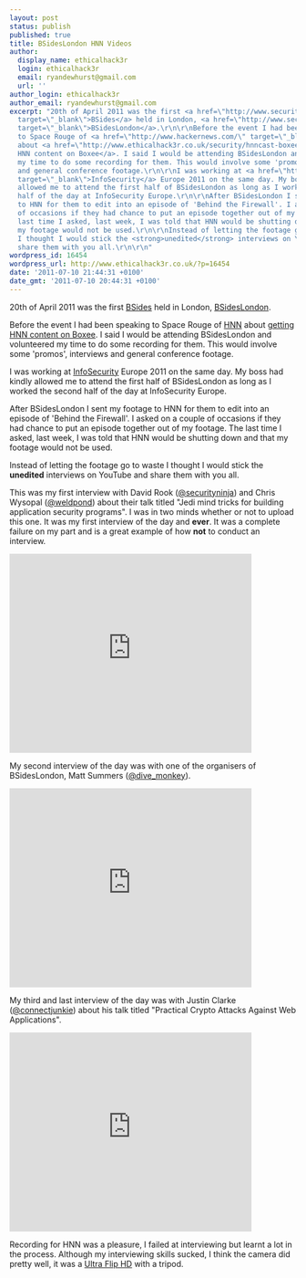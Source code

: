 ```yaml
---
layout: post
status: publish
published: true
title: BSidesLondon HNN Videos
author:
  display_name: ethicalhack3r
  login: ethicalhack3r
  email: ryandewhurst@gmail.com
  url: ''
author_login: ethicalhack3r
author_email: ryandewhurst@gmail.com
excerpt: "20th of April 2011 was the first <a href=\"http://www.securitybsides.com/w/page/12194156/FrontPage\"
  target=\"_blank\">BSides</a> held in London, <a href=\"http://www.securitybsides.com/w/page/27749044/BSidesLondon\"
  target=\"_blank\">BSidesLondon</a>.\r\n\r\nBefore the event I had been speaking
  to Space Rouge of <a href=\"http://www.hackernews.com/\" target=\"_blank\">HNN</a>
  about <a href=\"http://www.ethicalhack3r.co.uk/security/hnncast-boxee/\" target=\"_blank\">getting
  HNN content on Boxee</a>. I said I would be attending BSidesLondon and volunteered
  my time to do some recording for them. This would involve some 'promos', interviews
  and general conference footage.\r\n\r\nI was working at <a href=\"http://www.infosec.co.uk/\"
  target=\"_blank\">InfoSecurity</a> Europe 2011 on the same day. My boss had kindly
  allowed me to attend the first half of BSidesLondon as long as I worked the second
  half of the day at InfoSecurity Europe.\r\n\r\nAfter BSidesLondon I sent my footage
  to HNN for them to edit into an episode of 'Behind the Firewall'. I asked on a couple
  of occasions if they had chance to put an episode together out of my footage. The
  last time I asked, last week, I was told that HNN would be shutting down and that
  my footage would not be used.\r\n\r\nInstead of letting the footage go to waste
  I thought I would stick the <strong>unedited</strong> interviews on YouTube and
  share them with you all.\r\n\r\n"
wordpress_id: 16454
wordpress_url: http://www.ethicalhack3r.co.uk/?p=16454
date: '2011-07-10 21:44:31 +0100'
date_gmt: '2011-07-10 20:44:31 +0100'
---
```

<p>20th of April 2011 was the first <a href="http://www.securitybsides.com/w/page/12194156/FrontPage" target="_blank">BSides</a> held in London, <a href="http://www.securitybsides.com/w/page/27749044/BSidesLondon" target="_blank">BSidesLondon</a>.</p>
<p>Before the event I had been speaking to Space Rouge of <a href="http://www.hackernews.com/" target="_blank">HNN</a> about <a href="http://www.ethicalhack3r.co.uk/security/hnncast-boxee/" target="_blank">getting HNN content on Boxee</a>. I said I would be attending BSidesLondon and volunteered my time to do some recording for them. This would involve some 'promos', interviews and general conference footage.</p>
<p>I was working at <a href="http://www.infosec.co.uk/" target="_blank">InfoSecurity</a> Europe 2011 on the same day. My boss had kindly allowed me to attend the first half of BSidesLondon as long as I worked the second half of the day at InfoSecurity Europe.</p>
<p>After BSidesLondon I sent my footage to HNN for them to edit into an episode of 'Behind the Firewall'. I asked on a couple of occasions if they had chance to put an episode together out of my footage. The last time I asked, last week, I was told that HNN would be shutting down and that my footage would not be used.</p>
<p>Instead of letting the footage go to waste I thought I would stick the <strong>unedited</strong> interviews on YouTube and share them with you all.</p>
<p><a id="more"></a><a id="more-16454"></a></p>
<p>This was my first interview with David Rook (<a href="http://twitter.com/#!/securityninja" target="_blank">@securityninja</a>) and Chris Wysopal (<a href="http://twitter.com/#!/weldpond" target="_blank">@weldpond</a>) about their talk titled "Jedi mind tricks for building application security programs". I was in two minds whether or not to upload this one. It was my first interview of the day and <strong>ever</strong>. It was a complete failure on my part and is a great example of how <strong>not</strong> to conduct an interview. </p>
<p><iframe width="425" height="349" src="http://www.youtube.com/embed/Vvf5NjPD5RY?hl=en&fs=1" frameborder="0" allowfullscreen></iframe></p>
<p>My second interview of the day was with one of the organisers of BSidesLondon, Matt Summers (<a href="http://twitter.com/#!/dive_monkey" target="_blank">@dive_monkey</a>).</p>
<p><iframe width="425" height="349" src="http://www.youtube.com/embed/TRGVlvPtyN4?hl=en&fs=1" frameborder="0" allowfullscreen></iframe></p>
<p>My third and last interview of the day was with Justin Clarke (<a href="http://twitter.com/#!/connectjunkie" target="_blank">@connectjunkie</a>) about his talk titled "Practical Crypto Attacks Against Web Applications".</p>
<p><iframe width="425" height="349" src="http://www.youtube.com/embed/6IEOM6oo6EI?hl=en&fs=1" frameborder="0" allowfullscreen></iframe></p>
<p>Recording for HNN was a pleasure, I failed at interviewing but learnt a lot in the process. Although my interviewing skills sucked, I think the camera did pretty well, it was a <a href="http://www.theflip.com/en-gb/Products/ultra.aspx" target="_blank">Ultra Flip HD</a> with a tripod.</p>
